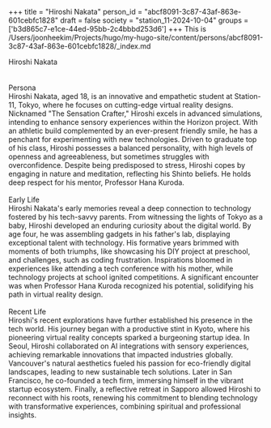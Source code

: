 +++
title = "Hiroshi Nakata"
person_id = "abcf8091-3c87-43af-863e-601cebfc1828"
draft = false
society = "station_11-2024-10-04"
groups = ['b3d865c7-e1ce-44ed-95bb-2c4bbbd253d6']
+++
This is /Users/joonheekim/Projects/hugo/my-hugo-site/content/persons/abcf8091-3c87-43af-863e-601cebfc1828/_index.md

<div class="h1_1_right">Hiroshi Nakata</div><br>
<br>
<div class="h2">Persona</div><div class="plain">Hiroshi Nakata, aged 18, is an innovative and empathetic student at Station-11, Tokyo, where he focuses on cutting-edge virtual reality designs. Nicknamed "The Sensation Crafter," Hiroshi excels in advanced simulations, intending to enhance sensory experiences within the Horizon project. With an athletic build complemented by an ever-present friendly smile, he has a penchant for experimenting with new technologies. Driven to graduate top of his class, Hiroshi possesses a balanced personality, with high levels of openness and agreeableness, but sometimes struggles with overconfidence. Despite being predisposed to stress, Hiroshi copes by engaging in nature and meditation, reflecting his Shinto beliefs. He holds deep respect for his mentor, Professor Hana Kuroda.</div><br>
<div class="h2">Early Life</div><div class="plain">Hiroshi Nakata's early memories reveal a deep connection to technology fostered by his tech-savvy parents. From witnessing the lights of Tokyo as a baby, Hiroshi developed an enduring curiosity about the digital world. By age four, he was assembling gadgets in his father's lab, displaying exceptional talent with technology. His formative years brimmed with moments of both triumphs, like showcasing his DIY project at preschool, and challenges, such as coding frustration. Inspirations bloomed in experiences like attending a tech conference with his mother, while technology projects at school ignited competitions. A significant encounter was when Professor Hana Kuroda recognized his potential, solidifying his path in virtual reality design.</div><br>
<div class="h2">Recent Life</div><div class="plain">Hiroshi's recent explorations have further established his presence in the tech world. His journey began with a productive stint in Kyoto, where his pioneering virtual reality concepts sparked a burgeoning startup idea. In Seoul, Hiroshi collaborated on AI integrations with sensory experiences, achieving remarkable innovations that impacted industries globally. Vancouver's natural aesthetics fueled his passion for eco-friendly digital landscapes, leading to new sustainable tech solutions. Later in San Francisco, he co-founded a tech firm, immersing himself in the vibrant startup ecosystem. Finally, a reflective retreat in Sapporo allowed Hiroshi to reconnect with his roots, renewing his commitment to blending technology with transformative experiences, combining spiritual and professional insights.</div><br>
